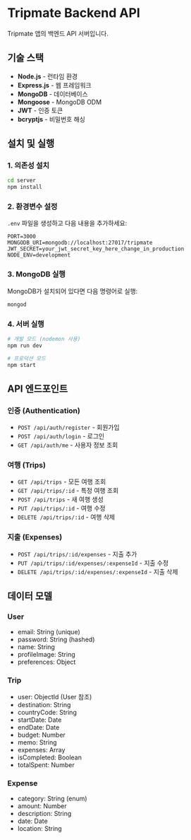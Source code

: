 # Tripmate Backend API

Tripmate 앱의 백엔드 API 서버입니다.

## 기술 스택

- **Node.js** - 런타임 환경
- **Express.js** - 웹 프레임워크
- **MongoDB** - 데이터베이스
- **Mongoose** - MongoDB ODM
- **JWT** - 인증 토큰
- **bcryptjs** - 비밀번호 해싱

## 설치 및 실행

### 1. 의존성 설치

```bash
cd server
npm install
```

### 2. 환경변수 설정

`.env` 파일을 생성하고 다음 내용을 추가하세요:

```
PORT=3000
MONGODB_URI=mongodb://localhost:27017/tripmate
JWT_SECRET=your_jwt_secret_key_here_change_in_production
NODE_ENV=development
```

### 3. MongoDB 실행

MongoDB가 설치되어 있다면 다음 명령어로 실행:

```bash
mongod
```

### 4. 서버 실행

```bash
# 개발 모드 (nodemon 사용)
npm run dev

# 프로덕션 모드
npm start
```

## API 엔드포인트

### 인증 (Authentication)

- `POST /api/auth/register` - 회원가입
- `POST /api/auth/login` - 로그인
- `GET /api/auth/me` - 사용자 정보 조회

### 여행 (Trips)

- `GET /api/trips` - 모든 여행 조회
- `GET /api/trips/:id` - 특정 여행 조회
- `POST /api/trips` - 새 여행 생성
- `PUT /api/trips/:id` - 여행 수정
- `DELETE /api/trips/:id` - 여행 삭제

### 지출 (Expenses)

- `POST /api/trips/:id/expenses` - 지출 추가
- `PUT /api/trips/:id/expenses/:expenseId` - 지출 수정
- `DELETE /api/trips/:id/expenses/:expenseId` - 지출 삭제

## 데이터 모델

### User

- email: String (unique)
- password: String (hashed)
- name: String
- profileImage: String
- preferences: Object

### Trip

- user: ObjectId (User 참조)
- destination: String
- countryCode: String
- startDate: Date
- endDate: Date
- budget: Number
- memo: String
- expenses: Array
- isCompleted: Boolean
- totalSpent: Number

### Expense

- category: String (enum)
- amount: Number
- description: String
- date: Date
- location: String
